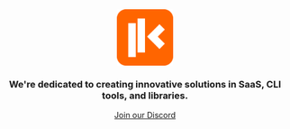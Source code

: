 <div align="center">
    <picture align="center" width="360">
        <img align="center" width="100" height="100" alt="The Kinotio logo." src="/profile/logo.svg">
    </picture>
</div>

<h3 align="center">We're dedicated to creating innovative solutions in SaaS, CLI tools, and libraries.</h3>

<div align="center">

[Join our Discord](https://discord.gg/cskvbKQA)

</div>

